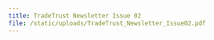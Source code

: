 ```yaml
---
title: TradeTrust Newsletter Issue 02
file: /static/uploads/TradeTrust_Newsletter_Issue02.pdf
---
```

